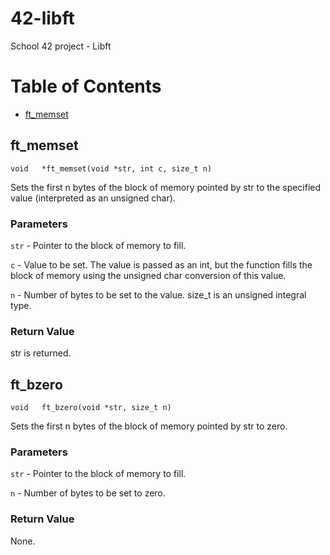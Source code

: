 # 42-libft
School 42 project - Libft
# Table of Contents
* [ft_memset](#ft_memset)
## ft_memset
`void	*ft_memset(void *str, int c, size_t n)`

Sets the first n bytes of the block of memory pointed by str to the specified value (interpreted as an unsigned char).
### Parameters
`str` - Pointer to the block of memory to fill.

`c` - Value to be set. The value is passed as an int, but the function fills the block of memory using the unsigned char conversion of this value.

`n` - Number of bytes to be set to the value. size_t is an unsigned integral type.
### Return Value
str is returned.
## ft_bzero
`void	ft_bzero(void *str, size_t n)`

Sets the first n bytes of the block of memory pointed by str to zero.
### Parameters
`str` - Pointer to the block of memory to fill.

`n` - Number of bytes to be set to zero.
### Return Value
None.
